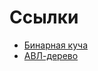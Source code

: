 
# Ссылки
* [Бинарная куча](https://github.com/VladislavHacker/MiptExamples/blob/main/2023/AlgoICT2Sem/heap.c)
* [АВЛ-дерево](https://github.com/VladislavHacker/MiptExamples/blob/main/2023/AlgoICT2Sem/avl_tree.cpp)
